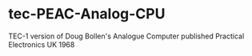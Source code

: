 # tec-PEAC-Analog-CPU
TEC-1 version of Doug Bollen's Analogue Computer published Practical Electronics UK 1968
